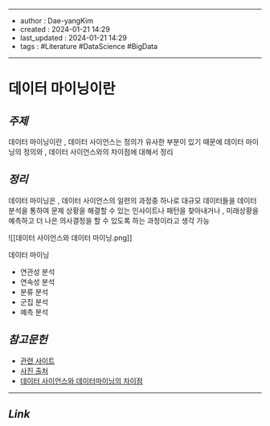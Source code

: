 
---
- author : Dae-yangKim
- created : 2024-01-21 14:29
- last_updated : 2024-01-21 14:29
- tags : #Literature #DataScience #BigData
---

# 데이터 마이닝이란

## *주제*

데이터 마이닝이란 , 데이터 사이언스는 정의가 유사한 부분이 있기 때문에 데이터 마이닝의 정의와 , 데이터 사이언스와의 차이점에 대해서 정리
## *정리*

데이터 마이닝은 , 데이터 사이언스의 일련의 과정중 하나로 대규모 데이터들을 데이터 분석을 통하여 문제 상황을 해결할 수 있는 인사이트나 패턴을 찾아내거나 , 미래상황을 예측하고 더 나은 의사결정을 할 수 있도록 하는 과정이라고 생각 가능

![[데이터 사이언스와 데이터 마이닝.png]]

데이터 마이닝
- 연관성 분석
- 연속성 분석
- 분류 분석
- 군집 분석
- 예측 분석
## *참고문헌*

- [관련 사이트](https://brunch.co.kr/@natrsci/86)
- [사진 출처](https://brunch.co.kr/@natrsci/86)
- [데이터 사이언스와 데이터마이닝의 차이점]([https://www.unite.ai/ko/%EB%8D%B0%EC%9D%B4%ED%84%B0-%EA%B3%BC%ED%95%99%EA%B3%BC-%EB%8D%B0%EC%9D%B4%ED%84%B0-%EB%A7%88%EC%9D%B4%EB%8B%9D%EC%9D%98-%EC%A3%BC%EC%9A%94-%EC%B0%A8%EC%9D%B4%EC%A0%90/](https://www.unite.ai/ko/%EB%8D%B0%EC%9D%B4%ED%84%B0-%EA%B3%BC%ED%95%99%EA%B3%BC-%EB%8D%B0%EC%9D%B4%ED%84%B0-%EB%A7%88%EC%9D%B4%EB%8B%9D%EC%9D%98-%EC%A3%BC%EC%9A%94-%EC%B0%A8%EC%9D%B4%EC%A0%90/))
---

## *Link*
